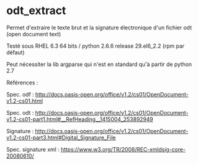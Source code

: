 # odt_extract

Permet d'extraire le texte brut et la signature électronique d'un fichier odt (open document text)

Testé sous RHEL 6.3 64 bits / python 2.6.6 release 29.el6_2.2 (rpm par défaut)

Peut nécessiter la lib argparse qui n'est en standard qu'à partir de python 2.7

Références :

Spec. odf : http://docs.oasis-open.org/office/v1.2/cs01/OpenDocument-v1.2-cs01.html

Spec. odt : http://docs.oasis-open.org/office/v1.2/cs01/OpenDocument-v1.2-cs01-part1.html#__RefHeading__1415004_253892949

Signature : http://docs.oasis-open.org/office/v1.2/cs01/OpenDocument-v1.2-cs01-part3.html#Digital_Signature_File

Spec. signature xml : https://www.w3.org/TR/2008/REC-xmldsig-core-20080610/
